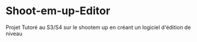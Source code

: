# Shoot-em-up-Editor
Projet Tutoré au S3/S4 sur le shootem up en créant un logiciel d'édition de niveau
